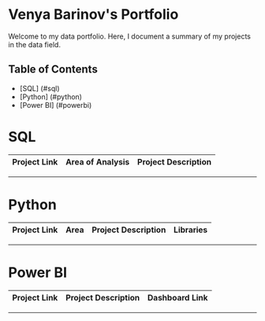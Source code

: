 # Venya Barinov's Portfolio

Welcome to my data portfolio. Here, I document a summary of my projects in the data field.

## Table of Contents
- [SQL] (#sql)
- [Python] (#python)
- [Power BI] (#powerbi)

# SQL
| Project Link | Area of Analysis | Project Description |
|---|---|---|

***

# Python

| Project Link | Area | Project Description | Libraries |
|---|---|---|---|

***

# Power BI

| Project Link | Project Description | Dashboard Link |
|---|---|---|

***
